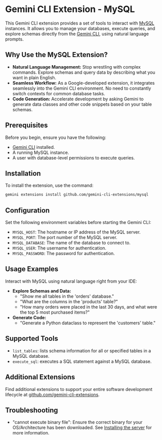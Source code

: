 # Gemini CLI Extension - MySQL

This Gemini CLI extension provides a set of tools to interact with [MySQL](https://dev.mysql.com/doc/) instances. It allows you to manage your databases, execute queries, and explore schemas directly from the [Gemini CLI](https://google-gemini.github.io/gemini-cli/), using natural language prompts.

## Why Use the MySQL Extension?

* **Natural Language Management:** Stop wrestling with complex commands. Explore schemas and query data by describing what you want in plain English.
* **Seamless Workflow:** As a Google-developed extension, it integrates seamlessly into the Gemini CLI environment. No need to constantly switch contexts for common database tasks.
* **Code Generation:** Accelerate development by asking Gemini to generate data classes and other code snippets based on your table schemas.

## Prerequisites

Before you begin, ensure you have the following:

* [Gemini CLI](https://github.com/google-gemini/gemini-cli) installed.
* A running MySQL instance.
* A user with database-level permissions to execute queries.

## Installation

To install the extension, use the command:

```bash
gemini extensions install github.com/gemini-cli-extensions/mysql
```

## Configuration

Set the following environment variables before starting the Gemini CLI:

* `MYSQL_HOST`: The hostname or IP address of the MySQL server.
* `MYSQL_PORT`: The port number of the MySQL server.
* `MYSQL_DATABASE`: The name of the database to connect to.
* `MYSQL_USER`: The username for authentication.
* `MYSQL_PASSWORD`: The password for authentication.

## Usage Examples

Interact with MySQL using natural language right from your IDE:

* **Explore Schemas and Data:**
  * "Show me all tables in the 'orders' database."
  * "What are the columns in the 'products' table?"
  * "How many orders were placed in the last 30 days, and what were the top 5 most purchased items?"
* **Generate Code:**
  * "Generate a Python dataclass to represent the 'customers' table."

## Supported Tools

* `list_tables`: lists schema information for all or specified tables in a MySQL database.
* `execute_sql`: executes a SQL statement against a MySQL database.

## Additional Extensions

Find additional extensions to support your entire software development lifecycle at [github.com/gemini-cli-extensions](https://github.com/gemini-cli-extensions).

## Troubleshooting

* "cannot execute binary file": Ensure the correct binary for your OS/Architecture has been downloaded. See [Installing the server](https://googleapis.github.io/genai-toolbox/getting-started/introduction/#installing-the-server) for more information.
